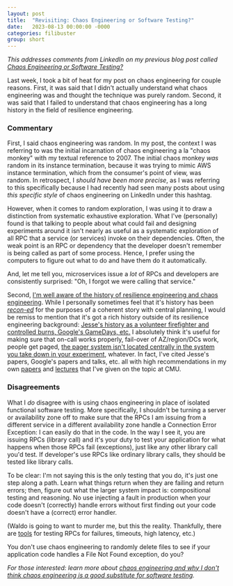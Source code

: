 ```yaml
---
layout: post
title:  "Revisiting: Chaos Engineering or Software Testing?"
date:   2023-08-13 00:00:00 -0000
categories: filibuster
group: short
---
```


_This addresses comments from LinkedIn on my previous blog post called [Chaos Engineering or Software Testing?](https://christophermeiklejohn.com/filibuster/2023/08/10/chaos-engineering.html)_

Last week, I took a bit of heat for my post on chaos engineering for couple reasons. First, it was said that I didn't actually understand what chaos engineering was and thought the technique was purely random. Second, it was said that I failed to understand that chaos engineering has a long history in the field of resilience engineering.

### Commentary

First, I said chaos engineering was random.  In my post, the context I was referring to was the initial incarnation of chaos engineering a la "chaos monkey" with my textual reference to 2007. The initial chaos monkey _was_ random in its instance termination, because it was trying to mimic AWS instance termination, which from the consumer's point of view, was random.  In retrospect, I *should have been more precise*, as I was referring to this specifically because I had recently had seen many posts about using _this specific style_ of chaos engineering on LinkedIn under this hashtag.

However, when it comes to random exploration, I was using it to draw a distinction from systematic exhaustive exploration.  What I've (personally) found is that talking to people about what could fail and designing experiments around it isn't nearly as useful as a systematic exploration of all RPC that a service (or services) invoke on their dependencies.  Often, the weak point is an RPC or dependency that the developer doesn't remember is being called as part of some process. Hence, I prefer using the computers to figure out what to do and have them do it automatically.

And, let me tell you, microservices issue a *lot* of RPCs and developers are consistently surprised: "Oh, I forgot we were calling that service."

Second, [I'm well aware of the history of resilience engineering and chaos engineering](https://christophermeiklejohn.com/filibuster/2022/03/17/what-is-chaos-engineering.html).  While I personally sometimes feel that it's history has been [_recon-ed_](https://en.wikipedia.org/wiki/Retroactive_continuity) for the purposes of a coherent story with central planning, I would be remiss to mention that it's got a rich history outside of  its resilience engineering background: [Jesse's history as a volunteer firefighter and controlled burns, Google's GameDays, etc.](https://dl.acm.org/doi/abs/10.1145/2367376.2371297) I absolutely think it's useful for making sure that on-call works properly, fail-over of AZ/region/DCs work, people get paged, [the pager system isn't located centrally in the system you take down in your experiment](https://www.oreilly.com/library/view/chaos-engineering/9781492043850/), whatever. In fact, I've cited Jesse's papers, Google's papers and talks, etc. all with high recommendations in my own [papers](https://dl.acm.org/doi/abs/10.1145/3472883.3487005) and [lectures](http://cmu-313.github.io) that I've given on the topic at CMU.

### Disagreements

What I *do* disagree with is using chaos engineering in place of isolated functional software testing. More specifically, I shouldn't be turning a server or availability zone off to make sure that the RPCs I am issuing from a different service in a different availability zone handle a Connection Error Exception: I can easily do that in the code. In the way I see it, you are issuing RPCs (library call) and it's your duty to test your application for what happens when those RPCs fail (exceptions), just like any other library call you'd test. If developer's use RPCs like ordinary library calls, they should be tested like library calls.

To be clear: I'm not saying this is the only testing that you do, it's just one step along a path. Learn what things return when they are failing and return errors; then, figure out what the larger system impact is: compositional testing and reasoning. No use injecting a fault in production when your code doesn't (correctly) handle errors without first finding out your code doesn't have a (correct) error handler.

(Waldo is going to want to murder me, but this the reality. Thankfully, there are [tools](http://filibuster.cloud) for testing RPCs for failures, timeouts, high latency, etc.)

You don't use chaos engineering to randomly delete files to see if your application code handles a File Not Found exception, do you?

_For those interested: learn more about [chaos engineering and why I don't think chaos engineering is a good substitute for software testing](https://christophermeiklejohn.com/filibuster/2022/03/17/what-is-chaos-engineering.html)._
